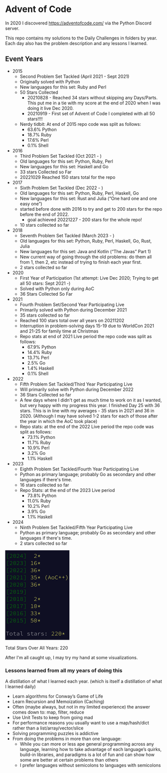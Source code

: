 # Advent of Code

In 2020 I discovered https://adventofcode.com/ via the Python Discord server. 

This repo contains my solutions to the Daily Challenges in folders by year. Each day also has the problem description and any lessons I learned.

## Event Years

- 2015 
    - Second Problem Set Tackled (April 2021 - Sept 2021)
    - Originally solved with Python
    - New languages for this set: Ruby and Perl
    - 50 Stars Collected
      - 20210828 - Reached 34 stars without skipping any Days/Parts. This put me in a tie with my score at the end of 2020 when I was doing it live Dec 2020.
      - 20210919 - First set of Advent of Code I completed with all 50 stars!!!!
    - Nerdy tidbit: At end of 2015 repo code was split as follows:
      - 63.6% Python
      - 18.7% Ruby
      - 17.6% Perl
      - 0.1% Shell
- 2016
  - Third Problem Set Tackled (Oct 2021 - )
  - Old languages for this set: Python, Ruby, Perl
  - New languages for this set: Haskell and Go
  - 33 stars Collected so Far
  - 20221029 Reached 150 stars total for the repo
- 2017
  - Sixth Problem Set Tackled (Dec 2022 - )
  - Old languages for this set: Python, Ruby, Perl, Haskell, Go
  - New languages for this set: Rust and Julia (“One hard one and one easy one”)
  - started before done with 2016 to try and get to 200 stars for the repo before the end of 2022.
    - goal achieved 20221227 - 200 stars for the whole repo!
  - 10 stars collected so far
- 2018
  - Seventh Problem Set Tackled (March 2023 - )
  - Old languages for this set: Python, Ruby, Perl, Haskell, Go, Rust, Julia
  - New languages for this set: Java and Kotlin (“The Javas” Part 1)
  - New current way of going through the old problems: do them all from 1, then 2, etc instead of trying to finish each year first.
  - 2 stars collected so far
- 2020
    - First Year of Participation (1st attempt: Live Dec 2020; Trying to get all 50 stars: Sept 2021 -)
    - Solved with Python only during AoC
    - 36 Stars Collected So Far
- 2021
  - Fourth Problem Set/Second Year Participating Live
  - Primarily solved with Python during December 2021
  - 35 stars collected so far
  - Reached 100 stars total over all years on 20211202
  - Interruption in problem-solving days 15-19 due to WorldCon 2021 and 21-25 for family time at Christmas
  - Repo stats at end of 2021 Live period the repo code was split as follows:
    - 67.9% Python
    - 14.4% Ruby
    - 13.7% Perl
    - 2.5% Go
    - 1.4% Haskell
    - 0.1% Shell
- 2022
  - Fifth Problem Set Tackled/Third Year Participating Live
  - Will primarily solve with Python during December 2022
  - 36 Stars Collected so far
  - A few days where I didn't get as much time to work on it as I wanted, but very happy with my progress this year. I finished Day 25 with 36 stars. This is in line with my averages - 35 stars in 2021 and 36 in 2020. (Although I may have solved 1-2 stars for each of those after the year in which the AoC took place)
  - Repo stats: at the end of the 2022 Live period the repo code was split as follows:
    - 73.1% Python
    - 11.7% Ruby
    - 10.9% Perl
    - 3.2% Go
    - 1.1% Haskell
- 2023
    - Eighth Problem Set Tackled/Fourth Year Participating Live
    - Python as primary language; probably Go as secondary and other languages if there's time.
    - 16 stars collected so far
    - Repo Stats: at the end of the 2023 Live period
        - 73.8% Python
        - 11.0% Ruby
        - 10.2% Perl
        - 3.9% Go
        - 1.1% Haskell
- 2024
    - Ninth Problem Set Tackled/Fifth Year Participating Live
    - Python as primary language; probably Go as secondary and other languages if there's time.
    - 2 stars collected so far

![total stars](https://github.com/djotaku/adventofcode/blob/2eff1f75c6aca5817c14ac77580eb8d6ce9e9ff9/screenshots/total/total_star_count_20241201.png)

Total Stars Over All Years: 220 

After I'm all caught up, I may try my hand at some visualizations.
    
### Lessons learned from all my years of doing this
A distillation of what I learned each year. (which is itself a distillation of what I learned daily)

- Learn algorithms for Conway’s Game of Life
- Learn Recursion and Memoization (Caching)
- Often (maybe always, but not in my limited experience) the answer comes down to: map, filter, reduce
- Use Unit Tests to keep from going mad
- For performance reasons you usually want to use a map/hash/dict rather than a list/array/vector/slice
- Solving programming puzzles is addictive
- From doing the problems in more than one language:
    - While you can more or less ape general programming across any language, learning how to take advantage of each language’s quirks, build-in libraries, and paradigms is a lot of fun and can show how some are better at certain problems than others
    - I prefer languages without semicolons to languages with semicolons
